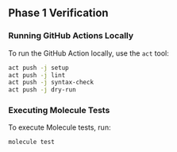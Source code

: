 ## Phase 1 Verification

### Running GitHub Actions Locally
To run the GitHub Action locally, use the `act` tool:

```bash
act push -j setup
act push -j lint
act push -j syntax-check
act push -j dry-run
```

### Executing Molecule Tests
To execute Molecule tests, run:

```bash
molecule test
```